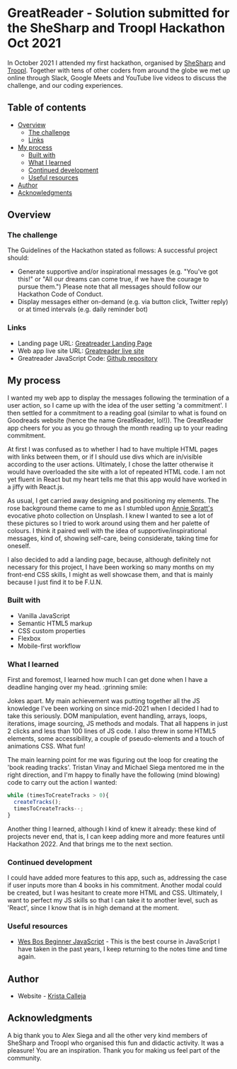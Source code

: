 # GreatReader - Solution submitted for the SheSharp and Troopl Hackathon Oct 2021

In October 2021 I attended my first hackathon, organised by [SheSharp](https://www.shesharp.co/) and [Troopl](https://troopl.com/). Together with tens of other coders from around the globe we met up online through Slack, Google Meets and YouTube live videos to discuss the challenge, and our coding experiences.  

## Table of contents

- [Overview](#overview)
  - [The challenge](#the-challenge)
  - [Links](#links)
- [My process](#my-process)
  - [Built with](#built-with)
  - [What I learned](#what-i-learned)
  - [Continued development](#continued-development)
  - [Useful resources](#useful-resources)
- [Author](#author)
- [Acknowledgments](#acknowledgments)


## Overview

### The challenge

The Guidelines of the Hackathon stated as follows:
A successful project should:
- Generate supportive and/or inspirational messages (e.g. "You've got this!" or "All our dreams can come true, if we have the courage to pursue them.") Please note that all messages should follow our Hackathon Code of Conduct.
- Display messages either on-demand (e.g. via button click, Twitter reply) or at timed intervals (e.g. daily reminder bot)

### Links

- Landing page URL: [Greatreader Landing Page](https://kristacalleja.github.io/hackathon-2021-web-app-landing-page)
- Web app live site URL: [Greatreader live site](https://kristacalleja.github.io/hackathon-2021-reading-quote-generator/)
- Greatreader JavaScript Code: [Github repository](https://github.com/KristaCalleja/hackathon-2021-reading-quote-generator/blob/master/index.js)

## My process

I wanted my web app to display the messages following the termination of a user action, so I came up with the idea of the user setting 'a commitment'. I then settled for a commitment to a reading goal (similar to what is found on Goodreads website (hence the name GreatReader, lol!)). The GreatReader app cheers for you as you go through the month reading up to your reading commitment. 

At first I was confused as to whether I had to have multiple HTML pages with links between them, or if I should use divs which are in/visible according to the user actions. Ultimately, I chose the latter otherwise it would have overloaded the site with a lot of repeated HTML code. I am not yet fluent in React but my heart tells me that this app would have worked in a jiffy with React.js.

As usual, I get carried away designing and positioning my elements. The rose background theme came to me as I stumbled upon [Annie Spratt's](https://unsplash.com/@anniespratt) evocative photo collection on Unsplash. I knew I wanted to see a lot of these pictures so I tried to work around using them and her palette of colours. I think it paired well with the idea of supportive/inspirational messages, kind of, showing self-care, being considerate, taking time for oneself.

I also decided to add a landing page, because, although definitely not necessary for this project, I have been working so many months on my front-end CSS skills, I might as well showcase them, and that is mainly because I just find it to be F.U.N.

### Built with

- Vanilla JavaScript
- Semantic HTML5 markup
- CSS custom properties
- Flexbox
- Mobile-first workflow

### What I learned

First and foremost, I learned how much I can get done when I have a deadline hanging over my head. :grinning smile:

Jokes apart. My main achievement was putting together all the JS knowledge I've been working on since mid-2021 when I decided I had to take this seriously. DOM manipulation, event handling, arrays, loops, iterations, image sourcing, JS methods and modals. That all happens in just 2 clicks and less than 100 lines of JS code. I also threw in some HTML5 elements, some accessibility, a couple of pseudo-elements and a touch of animations CSS. What fun! 

The main learning point for me was figuring out the loop for creating the 'book reading tracks'. Tristan Vinay and Michael Siega mentored me in the right direction, and I'm happy to finally have the following (mind blowing) code to carry out the action I wanted: 

```js
while (timesToCreateTracks > 0){
  createTracks();
  timesToCreateTracks--;
}
```

Another thing I learned, although I kind of knew it already: these kind of projects never end, that is, I can keep adding more and more features until Hackathon 2022. And that brings me to the next section.

### Continued development

I could have added more features to this app, such as, addressing the case if user inputs more than 4 books in his commitment. Another modal could be created, but I was hesitant to create more HTML and CSS. Ultimately, I want to perfect my JS skills so that I can take it to another level, such as 'React', since I know that is in high demand at the moment. 

### Useful resources

- [Wes Bos Beginner JavaScript](https://wesbos.com/javascript/) - This is the best course in JavaScript I have taken in the past years, I keep returning to the notes time and time again. 

## Author

- Website - [Krista Calleja](https://kristacalleja.github.io/)

## Acknowledgments

A big thank you to Alex Siega and all the other very kind members of SheSharp and Troopl who organised this fun and didactic activity. It was a pleasure! You are an inspiration. Thank you for making us feel part of the community.